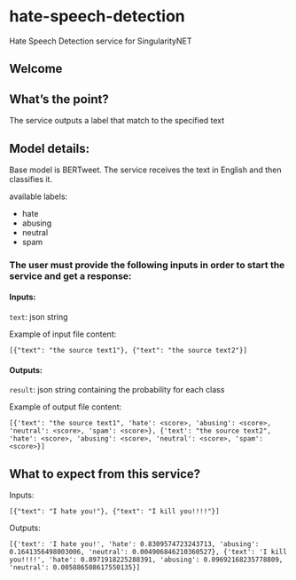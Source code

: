 # hate-speech-detection
Hate Speech Detection service for SingularityNET
## Welcome
## What’s the point?
The service outputs a label that match to the specified text
## Model details:
Base model is BERTweet.
The service receives the text in English and then classifies it.

available labels:
- hate
- abusing
- neutral
- spam

### The user must provide the following inputs in order to start the service and get a response:
#### Inputs:
`text`: json string

Example of input file content:

`[{"text": "the source text1"}, {"text": "the source text2"}]`

#### Outputs:
`result`: json string containing the probability for each class

Example of output file content:

`[{'text': "the source text1", 'hate': <score>, 'abusing': <score>, 'neutral': <score>, 'spam': <score>},
  {'text': "the source text2", 'hate': <score>, 'abusing': <score>, 'neutral': <score>, 'spam': <score>}]`

## What to expect from this service?
Inputs:

`[{"text": "I hate you!"}, {"text": "I kill you!!!!"}]`

Outputs:

`[{'text': 'I hate you!', 'hate': 0.8309574723243713, 'abusing': 0.1641356498003006, 'neutral': 0.004906846210360527},
  {'text': 'I kill you!!!!', 'hate': 0.8971918225288391, 'abusing': 0.09692168235778809, 'neutral': 0.005886508617550135}]`
